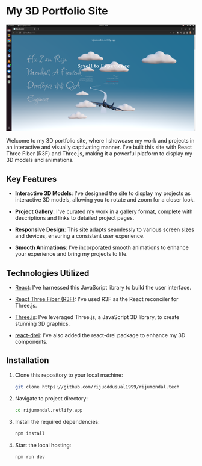 # My 3D Portfolio Site

![Portfolio Site Screenshot](./public/PortfolioSS.png)

Welcome to my 3D portfolio site, where I showcase my work and projects in an interactive and visually captivating manner. I've built this site with React Three Fiber (R3F) and Three.js, making it a powerful platform to display my 3D models and animations.

## Key Features

- **Interactive 3D Models**: I've designed the site to display my projects as interactive 3D models, allowing you to rotate and zoom for a closer look.

- **Project Gallery**: I've curated my work in a gallery format, complete with descriptions and links to detailed project pages.

- **Responsive Design**: This site adapts seamlessly to various screen sizes and devices, ensuring a consistent user experience.

- **Smooth Animations**: I've incorporated smooth animations to enhance your experience and bring my projects to life.


## Technologies Utilized

- [React](https://reactjs.org/): I've harnessed this JavaScript library to build the user interface.

- [React Three Fiber (R3F)](https://github.com/pmndrs/react-three-fiber): I've used R3F as the React reconciler for Three.js.

- [Three.js](https://threejs.org/): I've leveraged Three.js, a JavaScript 3D library, to create stunning 3D graphics.

- [react-drei](https://www.npmjs.com/package/@react-three/drei): I've also added the react-drei package to enhance my 3D components.

## Installation

1. Clone this repository to your local machine:

   ```bash
   git clone https://github.com/rijuoddusual1999/rijumondal.tech
   ```

2. Navigate to project directory:

    ```bash
    cd rijumondal.netlify.app
    ```

3. Install the required dependencies:

    
    ```bash
    npm install
    ```

4. Start the local hosting:

   
    ```bash
    npm run dev 
    ```
    